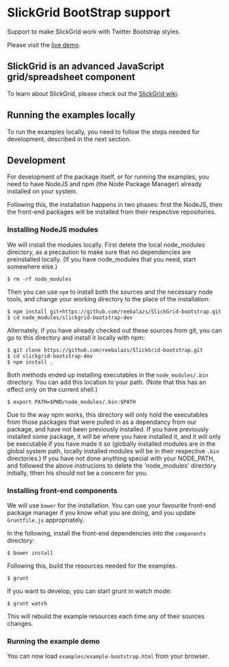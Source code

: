# SlickGrid BootStrap support

Support to make SlickGrid work with Twitter Bootstrap styles.

Please visit the
[live demo](http://reebalazs.github.com/SlickGrid-bootstrap/examples/example-bootstrap.html).


## SlickGrid is an advanced JavaScript grid/spreadsheet component

To learn about SlickGrid, please check out the
[SlickGrid wiki](https://github.com/mleibman/SlickGrid/wiki).


## Running the examples locally

To run the examples locally, you need to follow the steps needed for development,
described in the next section.


## Development

For development of the package itself, or for running the examples, you need to have NodeJS and npm (the Node Package Manager) already installed on your system.

Following this, the installation happens in two phases: first the NodeJS, then the front-end
packages will be installed from their respective repositories.


### Installing NodeJS modules

We will install the modules locally. First delete the local node_modules directory,
as a precaution to make sure that no dependencies are preinstalled locally. (If you have node_modules that you need, start somewhere else.)

    $ rm -rf node_modules

Then you can use `npm` to install both the sources and the necessary node tools, and change
your working directory to the place of the installation:

    $ npm install git+https://github.com/reebalazs/SlickGrid-bootstrap.git
    $ cd node_modules/slickgrid-bootstrap-dev

Alternately, if you have already checked out these sources from git, you can go
to this directory and install it locally with npm:

    $ git clone https://github.com/reebalazs/SlickGrid-bootstrap.git
    $ cd slickgrid-bootstrap-dev
    $ npm install .

Both methods ended up installing executables in the
`node_modules/.bin` directory. You can add this location to your path. (Note that this has an effect only on the current shell.)

    $ export PATH=$PWD/node_modules/.bin:$PATH

Due to the way npm works, this directory will only hold the executables from those
packages that were pulled in as a dependancy from our package, and have not been
previously installed. If you have previously installed some package, it will
be where you have installed it, and it will only be executable if you have
made it so (globally installed modules are in the global system path, locally installed
modules will be in their respective `.bin` directories.) If you have not done
anything special with your NODE_PATH, and followed the above instrucions to delete the
'node_modules' directory initially, tthen his should not be a concern for
you.


### Installing front-end components

We will use `bower` for the installation. You can use your favourite front-end
package manager if you know what you are doing, and you update `Gruntfile.js`
appropriately.

In the following, install the front-end dependencies into the `components` directory:

    $ bower install

Following this, build the resources needed for the examples.

    $ grunt

If you want to develop, you can start grunt in watch mode:

    $ grunt watch

This will rebuild the example resources each time any of their sources
changes.


### Running the example demo

You can now load `examples/example-bootstrap.html` from your browser.

